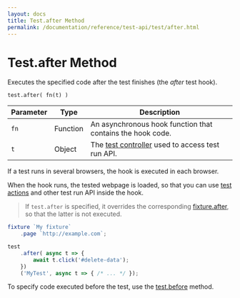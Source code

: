 ```yaml
---
layout: docs
title: Test.after Method
permalink: /documentation/reference/test-api/test/after.html
---
```

# Test.after Method

Executes the specified code after the test finishes (the *after* test hook).

```text
test.after( fn(t) )
```

Parameter | Type     | Description
--------- | -------- | ---------------------------------------------------------------------------
`fn`      | Function | An asynchronous hook function that contains the hook code.
`t`       | Object   | The [test controller](../testcontroller/README.md) used to access test run API.

If a test runs in several browsers, the hook is executed in each browser.

When the hook runs, the tested webpage is loaded, so that you can use [test actions](../../../guides/basic-guides/interact-with-the-page.md) and other test run API inside the hook.

> If `test.after` is specified, it overrides the corresponding
> [fixture.after](../fixture/after.md), so that the latter is not executed.

```js
fixture `My fixture`
    .page `http://example.com`;

test
    .after( async t => {
        await t.click('#delete-data');
    })
    ('MyTest', async t => { /* ... */ });
```

To specify code executed before the test, use the [test.before](before.md) method.
